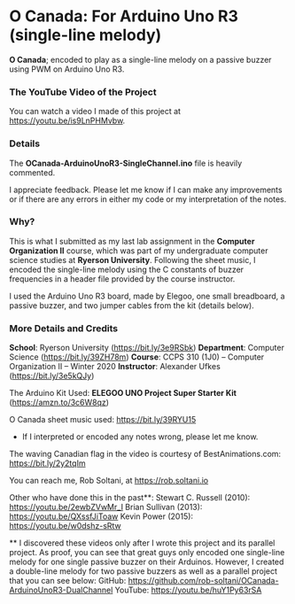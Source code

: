 # O Canada: For Arduino Uno R3 (single-line melody)

**O Canada**; encoded to play as a single-line melody on a passive buzzer using PWM on Arduino Uno R3.


### The YouTube Video of the Project
You can watch a video I made of this project at https://youtu.be/is9LnPHMvbw.


### Details
The **OCanada-ArduinoUnoR3-SingleChannel.ino** file is heavily commented.

I appreciate feedback.
Please let me know if I can make any improvements or if there are any errors in either my code or my interpretation of the notes.

### Why?
This is what I submitted as my last lab assignment in the **Computer Organization II** course, which was part of my undergraduate computer science studies at **Ryerson University**. Following the sheet music, I encoded the single-line melody using the C constants of buzzer frequencies in a header file provided by the course instructor.

I used the Arduino Uno R3 board, made by Elegoo, one small breadboard, a passive buzzer, and two jumper cables from the kit (details below).


### More Details and Credits

 **School**: Ryerson University (https://bit.ly/3e9RSbk)
 **Department**: Computer Science (https://bit.ly/39ZH78m)
 **Course**: CCPS 310 (1J0) – Computer Organization II – Winter 2020
 **Instructor**: Alexander Ufkes (https://bit.ly/3e5kQJy)


The Arduino Kit Used: **ELEGOO UNO Project Super Starter Kit** (https://amzn.to/3c6W8qz)

O Canada sheet music used: https://bit.ly/39RYU15
* If I interpreted or encoded any notes wrong, please let me know.

The waving Canadian flag in the video is courtesy of BestAnimations.com: https://bit.ly/2y2tqIm

You can reach me, Rob Soltani, at https://rob.soltani.io

Other who have done this in the past**:
Stewart C. Russell (2010):  https://youtu.be/2ewbZVwMr_I
Brian Sullivan (2013):  https://youtu.be/QXssfJiToaw
Kevin Power (2015):  https://youtu.be/w0dshz-sRtw

** I discovered these videos only after I wrote this project and its parallel project.
   As proof, you can see that great guys only encoded one single-line melody for one single passive buzzer on their Arduinos.
   However, I created a double-line melody for two passive buzzers as well as a parallel project that you can see below:
   GitHub: https://github.com/rob-soltani/OCanada-ArduinoUnoR3-DualChannel
   YouTube: https://youtu.be/huY1Py63rSA

